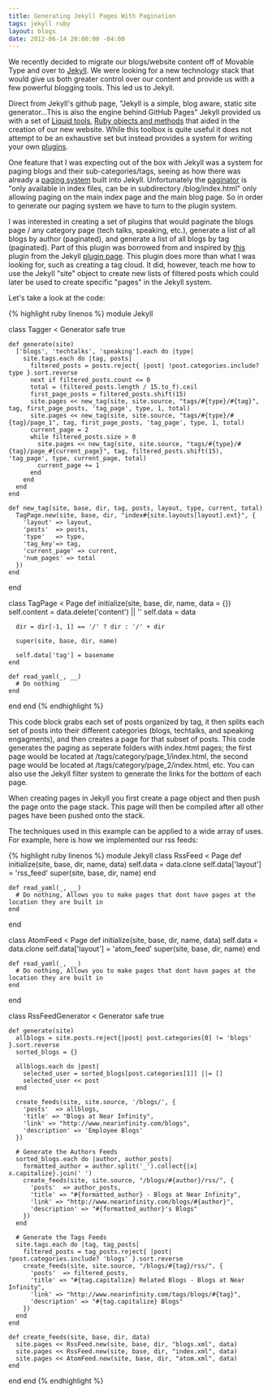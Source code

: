 ```yaml
---
title: Generating Jekyll Pages With Pagination
tags: jekyll ruby
layout: blogs
date: 2012-06-14 20:00:00 -04:00
---
```


We recently decided to migrate our blogs/website content off of Movable Type and over to [Jekyll](https://github.com/mojombo/jekyll). We were looking for a new technology stack that would give us both greater control over our content and provide us with a few powerful blogging tools. This led us to Jekyll.

Direct from Jekyll's github page, "Jekyll is a simple, blog aware, static site generator...This is also the engine behind GitHub Pages" Jekyll provided us with a set of [Liquid tools](https://github.com/mojombo/jekyll/wiki/liquid-extensions), [Ruby objects and methods](https://github.com/mojombo/jekyll/wiki/template-data) that aided in the creation of our new website. While this toolbox is quite useful it does not attempt to be an exhaustive set but instead provides a system for writing your own [plugins](https://github.com/mojombo/jekyll/wiki/Plugins).

One feature that I was expecting out of the box with Jekyll was a system for paging blogs and their sub-categories/tags, seeing as how there was already a [paging system](https://github.com/mojombo/jekyll/wiki/template-data) built into Jekyll. Unfortunately the [paginator](https://github.com/mojombo/jekyll/wiki/template-data) is "only available in index files, can be in subdirectory /blog/index.html" only allowing paging on the main index page and the main blog page. So in order to generate our paging system we have to turn to the plugin system.

I was interested in creating a set of plugins that would paginate the blogs page / any category page (tech talks, speaking, etc.), generate a list of all blogs by author (paginated), and generate a list of all blogs by tag (paginated). Part of this plugin was borrowed from and inspired by [this](https://github.com/pattex/jekyll-tagging/blob/master/lib/jekyll/tagging.rb) plugin from the Jekyll [plugin page](https://github.com/mojombo/jekyll/wiki/Plugins). This plugin does more than what I was looking for, such as creating a tag cloud. It did, however, teach me how to use the Jekyll "site" object to create new lists of filtered posts which could later be used to create specific "pages" in the Jekyll system.

Let's take a look at the code:

{% highlight ruby linenos %}
module Jekyll

  class Tagger < Generator
    safe true

    def generate(site)
      ['blogs', 'techtalks', 'speaking'].each do |type|
        site.tags.each do |tag, posts|
          filtered_posts = posts.reject{ |post| !post.categories.include? type }.sort.reverse
          next if filtered_posts.count <= 0
          total = (filtered_posts.length / 15.to_f).ceil
          first_page_posts = filtered_posts.shift(15)
          site.pages << new_tag(site, site.source, "tags/#{type}/#{tag}", tag, first_page_posts, 'tag_page', type, 1, total)
          site.pages << new_tag(site, site.source, "tags/#{type}/#{tag}/page_1", tag, first_page_posts, 'tag_page', type, 1, total)
          current_page = 2
          while filtered_posts.size > 0
            site.pages << new_tag(site, site.source, "tags/#{type}/#{tag}/page_#{current_page}", tag, filtered_posts.shift(15), 'tag_page', type, current_page, total)
            current_page += 1
          end
        end
      end
    end

    def new_tag(site, base, dir, tag, posts, layout, type, current, total)
      TagPage.new(site, base, dir, "index#{site.layouts[layout].ext}", {
        'layout' => layout,
        'posts'  => posts,
        'type'   => type,
        'tag_key'=> tag,
        'current_page' => current,
        'num_pages' => total
      })
    end
  end

  class TagPage < Page
    def initialize(site, base, dir, name, data = {})
      self.content = data.delete('content') || ''
      self.data    = data

      dir = dir[-1, 1] == '/' ? dir : '/' + dir

      super(site, base, dir, name)

      self.data['tag'] = basename
    end

    def read_yaml(_, __)
      # Do nothing
    end
  end
end
{% endhighlight %}


This code block grabs each set of posts organized by tag, it then splits each set of posts into their different categories (blogs, techtalks, and speaking engagments), and then creates a page for that subset of posts. This code generates the paging as seperate folders with index.html pages; the first page would be located at /tags/category/page\_1/index.html, the second page would be located at /tags/category/page\_2/index.html, etc. You can also use the Jekyll filter system to generate the links for the bottom of each page.

When creating pages in Jekyll you first create a page object and then push the page onto the page stack. This page will then be compiled after all other pages have been pushed onto the stack.

The techniques used in this example can be applied to a wide array of uses. For example, here is how we implemented our rss feeds:

{% highlight ruby linenos %}
module Jekyll
  class RssFeed < Page
    def initialize(site, base, dir, name, data)
      self.data = data.clone
      self.data['layout'] = 'rss_feed'
      super(site, base, dir, name)
    end

    def read_yaml(_, __)
      # Do nothing, Allows you to make pages that dont have pages at the location they are built in
    end
  end

  class AtomFeed < Page
    def initialize(site, base, dir, name, data)
      self.data = data.clone
      self.data['layout'] = 'atom_feed'
      super(site, base, dir, name)
    end

    def read_yaml(_, __)
      # Do nothing, Allows you to make pages that dont have pages at the location they are built in
    end
  end

  class RssFeedGenerator < Generator
    safe true

    def generate(site)
      allblogs = site.posts.reject{|post| post.categories[0] != 'blogs' }.sort.reverse
      sorted_blogs = {}

      allblogs.each do |post|
        selected_user = sorted_blogs[post.categories[1]] ||= []
        selected_user << post
      end

      create_feeds(site, site.source, '/blogs/', {
        'posts'  => allblogs,
        'title' => "Blogs at Near Infinity",
        'link' => "http://www.nearinfinity.com/blogs",
        'description' => 'Employee Blogs'
      })

      # Generate the Authors Feeds
      sorted_blogs.each do |author, author_posts|
        formatted_author = author.split('_').collect{|x| x.capitalize}.join(' ')
        create_feeds(site, site.source, "/blogs/#{author}/rss/", {
          'posts'  => author_posts,
          'title' => "#{formatted_author} - Blogs at Near Infinity",
          'link' => "http://www.nearinfinity.com/blogs/#{author}",
          'description' => "#{formatted_author}'s Blogs"
        })
      end

      # Generate the Tags Feeds
      site.tags.each do |tag, tag_posts|
        filtered_posts = tag_posts.reject{ |post| !post.categories.include? 'blogs' }.sort.reverse
        create_feeds(site, site.source, "/blogs/#{tag}/rss/", {
          'posts'  => filtered_posts,
          'title' => "#{tag.capitalize} Related Blogs - Blogs at Near Infinity",
          'link' => "http://www.nearinfinity.com/tags/blogs/#{tag}",
          'description' => "#{tag.capitalize} Blogs"
        })
      end
    end

    def create_feeds(site, base, dir, data)
      site.pages << RssFeed.new(site, base, dir, "blogs.xml", data)
      site.pages << RssFeed.new(site, base, dir, "index.xml", data)
      site.pages << AtomFeed.new(site, base, dir, "atom.xml", data)
    end
  end
end
{% endhighlight %}